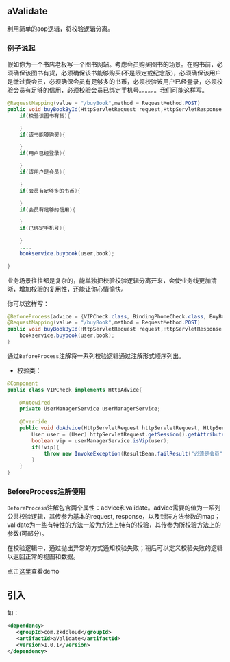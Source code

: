 ## aValidate
利用简单的aop逻辑，将校验逻辑分离。

### 例子说起
假如你为一个书店老板写一个图书网站。考虑会员购买图书的场景。在购书前，必须确保该图书有货，必须确保该书能够购买(不是限定或纪念版)，必须确保该用户是缴过费会员，必须确保会员有足够多的书币，必须校验该用户已经登录，必须校验会员有足够的信用，必须校验会员已绑定手机号。。。。。。我们可能这样写。

```java
@RequestMapping(value = "/buyBook",method = RequestMethod.POST)
public void buyBookById(HttpServletRequest request,HttpServletResponse response,@RequestParam("id")String id){
    if(校验该图书有货){

    }
    if(该书能够购买){

    }
    if(用户已经登录){

    }
    if(该用户是会员){

    }
    if(会员有足够多的书币){

    }
    if(会员有足够的信用){

    }
    if(已绑定手机号){

    }
    ....
    bookservice.buybook(user,book);
   
}
```

业务场景往往都是复杂的，能单独把校验校验逻辑分离开来，会使业务线更加清晰，增加校验的复用性，还能让你心情愉快。

你可以这样写：
```java
@BeforeProcess(advice = {VIPCheck.class, BindingPhoneCheck.class, BuyBookCheck.class})
@RequestMapping(value = "/buyBook",method = RequestMethod.POST)
public void buyBookById(HttpServletRequest request,HttpServletResponse response,@RequestParam("id")String id){
    bookservice.buybook(user,book);
}
```
通过`BeforeProcess`注解将一系列校验逻辑通过注解形式顺序列出。

+ 校验类：
```java
@Component
public class VIPCheck implements HttpAdvice{
    
    @Autowired
    private UserManagerService userManagerService;
    
    @Override
    public void doAdvice(HttpServletRequest httpServletRequest, HttpServletResponse httpServletResponse, Map<String, Object> map) throws InvokeException{
        User user = (User) httpServletRequest.getSession().getAttribute("user");
        boolean vip = userManagerService.isVip(user);
        if(!vip){
            throw new InvokeException(ResultBean.failResult("必须是会员"));
        }
    }
}
```
### BeforeProcess注解使用

 `BeforeProcess`注解包含两个属性：advice和validate。advice需要的值为一系列公共校验逻辑，其传参为基本的request, response，以及封装方法参数的map；
 validate为一些有特性的方法一般为方法上特有的校验，其传参为所校验方法上的参数(可部分)。

在校验逻辑中，通过抛出异常的方式通知校验失败；稍后可以定义校验失败的逻辑以返回正常的视图和数据。

点击[这里](https://github.com/zk-123/aValidate-demo)查看demo
## 引入

如：

```xml
<dependency>
   <groupId>com.zkdcloud</groupId>
   <artifactId>aValidate</artifactId>
   <version>1.0.1</version>
</dependency>
```
